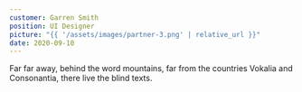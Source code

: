 ```yaml
---
customer: Garren Smith
position: UI Designer
picture: "{{ '/assets/images/partner-3.png' | relative_url }}"
date: 2020-09-10
---
```


Far far away, behind the word mountains, far from the countries Vokalia and Consonantia, there live the blind texts.
